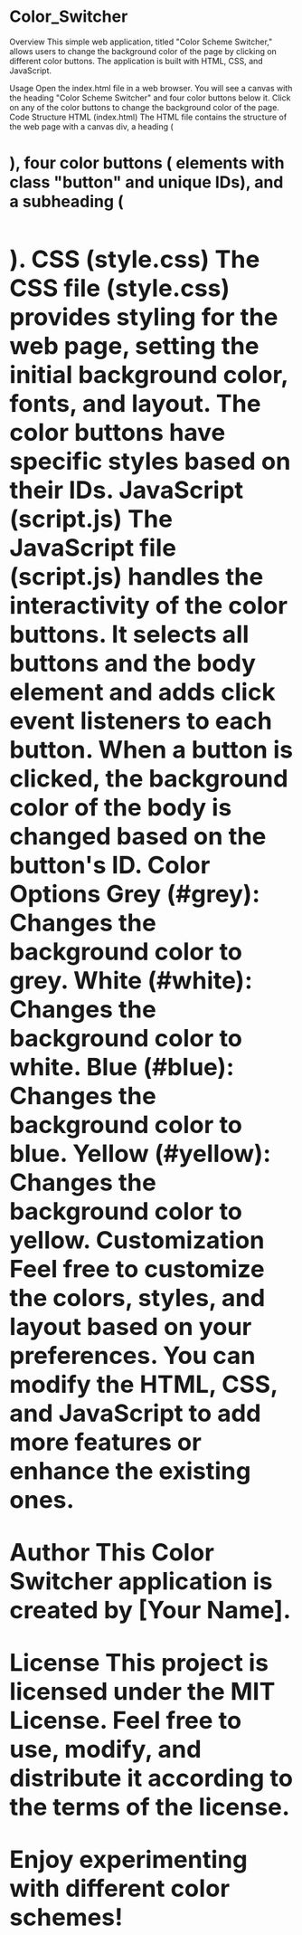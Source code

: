 # Color_Switcher

Overview
This simple web application, titled "Color Scheme Switcher," allows users to change the background color of the page by clicking on different color buttons. The application is built with HTML, CSS, and JavaScript.

Usage
Open the index.html file in a web browser.
You will see a canvas with the heading "Color Scheme Switcher" and four color buttons below it.
Click on any of the color buttons to change the background color of the page.
Code Structure
HTML (index.html)
The HTML file contains the structure of the web page with a canvas div, a heading (<h1>), four color buttons (<span> elements with class "button" and unique IDs), and a subheading (<h2>).
CSS (style.css)
The CSS file (style.css) provides styling for the web page, setting the initial background color, fonts, and layout. The color buttons have specific styles based on their IDs.
JavaScript (script.js)
The JavaScript file (script.js) handles the interactivity of the color buttons. It selects all buttons and the body element and adds click event listeners to each button.
When a button is clicked, the background color of the body is changed based on the button's ID.
Color Options
Grey (#grey): Changes the background color to grey.
White (#white): Changes the background color to white.
Blue (#blue): Changes the background color to blue.
Yellow (#yellow): Changes the background color to yellow.
Customization
Feel free to customize the colors, styles, and layout based on your preferences. You can modify the HTML, CSS, and JavaScript to add more features or enhance the existing ones.

Author
This Color Switcher application is created by [Your Name].

License
This project is licensed under the MIT License. Feel free to use, modify, and distribute it according to the terms of the license.

Enjoy experimenting with different color schemes!





